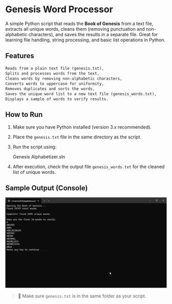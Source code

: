 # Genesis Word Processor

A simple Python script that reads the **Book of Genesis** from a text file, extracts all unique words, cleans them (removing punctuation and non-alphabetic characters), and saves the results in a separate file. Great for learning file handling, string processing, and basic list operations in Python.

## Features
    Reads from a plain text file (genesis.txt),
    Splits and processes words from the text,
    Cleans words by removing non-alphabetic characters,
    Converts words to uppercase for uniformity,
    Removes duplicates and sorts the words,
    Saves the unique word list to a new text file (genesis_words.txt),
    Displays a sample of words to verify results.

## How to Run

1. Make sure you have Python installed (version 3.x recommended).
2. Place the `genesis.txt` file in the same directory as the script.
3. Run the script using:

    Genesis Alphabetizer.sln

4. After execution, check the output file `genesis_words.txt` for the cleaned list of unique words.

## Sample Output (Console)

![Sim Demo](./demo.gif)

> 📁 Make sure `genesis.txt` is in the same folder as your script.

